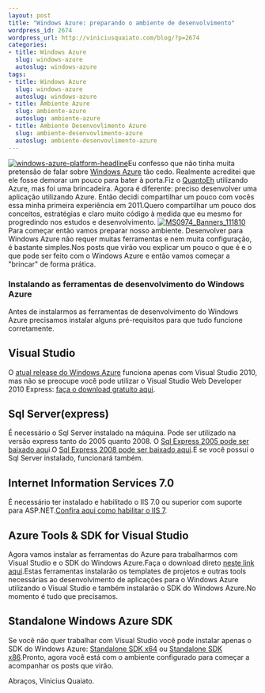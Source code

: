 ```yaml
--- 
layout: post
title: "Windows Azure: preparando o ambiente de desenvolvimento"
wordpress_id: 2674
wordpress_url: http://viniciusquaiato.com/blog/?p=2674
categories: 
- title: Windows Azure
  slug: windows-azure
  autoslug: windows-azure
tags: 
- title: Windows Azure
  slug: windows-azure
  autoslug: windows-azure
- title: Ambiente Azure
  slug: ambiente-azure
  autoslug: ambiente-azure
- title: Ambiente Desenvovlimento Azure
  slug: ambiente-desenvovlimento-azure
  autoslug: ambiente-desenvovlimento-azure
---
```

[![](http://viniciusquaiato.com/blog/wp-content/uploads/2011/01/windows-azure-platform-headline.jpg "windows-azure-platform-headline")](http://viniciusquaiato.com/blog/wp-content/uploads/2011/01/windows-azure-platform-headline.jpg)Eu confesso que não tinha muita pretensão de falar sobre [Windows Azure](http://www.microsoft.com/windowsazure/) tão cedo. Realmente acreditei que ele fosse demorar um pouco para bater à porta.Fiz o [QuantoEh](http://viniciusquaiato.com/blog/quantoeh-calculadora-social-via-twitter/) utilizando Azure, mas foi uma brincadeira. Agora é diferente: preciso desenvolver uma aplicação utilizando Azure. Então decidi compartilhar um pouco com vocês essa minha primeira experiência em 2011.Quero compartilhar um pouco dos conceitos, estratégias e claro muito código à medida que eu mesmo for progredindo nos estudos e desenvolvimento. [![](http://viniciusquaiato.com/blog/wp-content/uploads/2011/01/banner_5.jpg "MS0974_Banners_111810")](http://viniciusquaiato.com/blog/wp-content/uploads/2011/01/banner_5.jpg)Para começar então vamos preparar nosso ambiente. Desenvolver para Windows Azure não requer muitas ferramentas e nem muita configuração, é bastante simples.Nos posts que virão vou explicar um pouco o que é e o que pode ser feito com o Windows Azure e então vamos começar a "brincar" de forma prática.

### Instalando as ferramentas de desenvolvimento do Windows Azure
Antes de instalarmos as ferramentas de desenvolvimento do Windows Azure precisamos instalar alguns pré-requisitos para que tudo funcione corretamente. 

##

## Visual Studio
O [atual release do Windows Azure](http://msdn.microsoft.com/en-us/windowsazure/cc974146.aspx) funciona apenas com Visual Studio 2010, mas não se preocupe você pode utilizar o Visual Studio Web Developer 2010 Express: [faça o download gratuito aqui](http://www.microsoft.com/express/web/).

##

## Sql Server(express)
É necessário o Sql Server instalado na máquina. Pode ser utilizado na versão express tanto do 2005 quanto 2008. O [Sql Express 2005 pode ser baixado aqu](http://www.microsoft.com/downloads/en/details.aspx?familyid=220549B5-0B07-4448-8848-DCC397514B41&displaylang=en)i.O [Sql Express 2008 pode ser baixado aqui](http://www.microsoft.com/express/Database/).E se você possui o Sql Server instalado, funcionará também.

##

## Internet Information Services 7.0
É necessário ter instalado e habilitado o IIS 7.0 ou superior com suporte para ASP.NET.[Confira aqui como habilitar o IIS 7](http://msdn.microsoft.com/en-us/library/gg465715.aspx#IIS).

##

## Azure Tools & SDK for Visual Studio
Agora vamos instalar as ferramentas do Azure para trabalharmos com Visual Studio e o SDK do Windows Azure.Faça o download direto [neste link aqui](http://care.dlservice.microsoft.com/dd/download/3/3/2/3321A9FA-64C3-463F-981A-4E17FC29B15B/VSCloudService.exe?lcid=1033&cprod=azurepd).Estas ferramentas instalarão os templates de projetos e outras tools necessárias ao desenvolvimento de aplicações para o Windows Azure utilizando o Visual Studio e também instalarão o SDK do Windows Azure.No momento é tudo que precisamos.

##

## Standalone Windows Azure SDK
Se você não quer trabalhar com Visual Studio você pode instalar apenas o SDK do Windows Azure: [Standalone SDK x64](http://download.microsoft.com/download/3/3/2/3321A9FA-64C3-463F-981A-4E17FC29B15B/WindowsAzureSDK-x64.exe) ou [Standalone SDK x86](http://download.microsoft.com/download/3/3/2/3321A9FA-64C3-463F-981A-4E17FC29B15B/WindowsAzureSDK-x86.exe).Pronto, agora você está com o ambiente configurado para começar a acompanhar os posts que virão.

Abraços,
Vinicius Quaiato.

